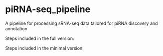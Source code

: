 # piRNA-seq_pipeline
A pipeline for processing sRNA-seq data tailored for piRNA discovery and annotation

Steps included in the full version:


Steps included in the minimal version:
